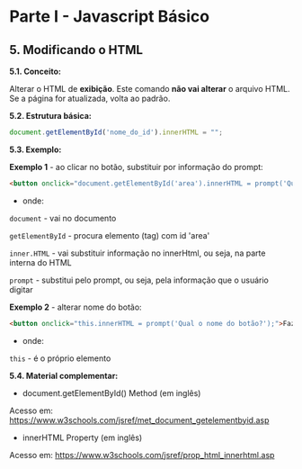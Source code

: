 # Parte I - Javascript Básico

## 5. Modificando o HTML

**5.1. Conceito:** 

Alterar o HTML de **exibição**.
Este comando **não vai alterar** o arquivo HTML. Se a página for atualizada, volta ao padrão.


**5.2. Estrutura básica:**

```javascript
document.getElementById('nome_do_id').innerHTML = "";
```

**5.3. Exemplo:** 

**Exemplo 1** - ao clicar no botão, substituir por informação do prompt:
```html
<button onclick="document.getElementById('area').innerHTML = prompt('Qual seu nome?');">Fazer a ação</button>
```

- onde:

`document` - vai no documento

`getElementById` - procura elemento (tag) com id 'area'

`inner.HTML` - vai substituir informação no innerHtml, ou seja, na parte interna do HTML

`prompt` - substitui pelo prompt, ou seja, pela informação que o usuário digitar


**Exemplo 2** - alterar nome do botão:
```html
<button onclick="this.innerHTML = prompt('Qual o nome do botão?');">Fazer a ação</button>
```

- onde:

`this` - é o próprio elemento 


**5.4. Material complementar:**

- document.getElementById() Method (em inglês)

Acesso em: https://www.w3schools.com/jsref/met_document_getelementbyid.asp

- innerHTML Property (em inglês)

Acesso em: https://www.w3schools.com/jsref/prop_html_innerhtml.asp
